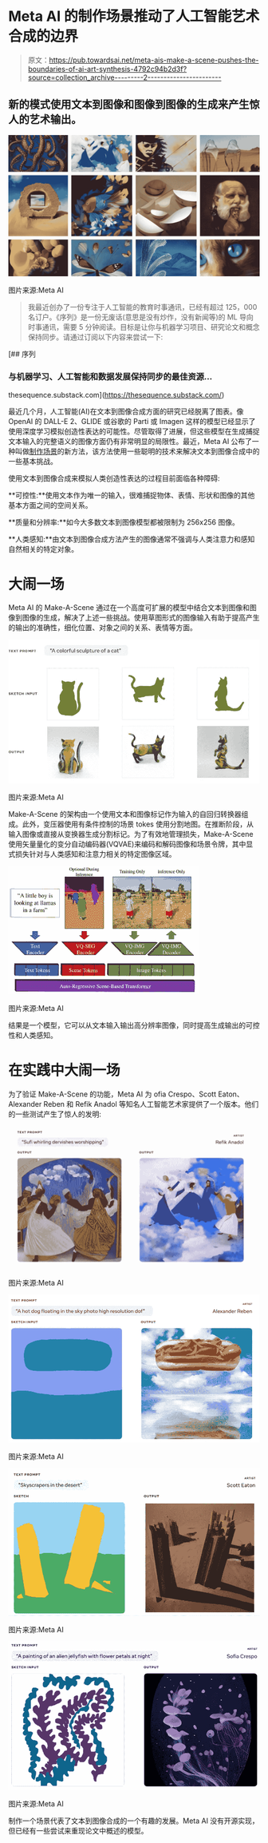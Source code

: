 # Meta AI 的制作场景推动了人工智能艺术合成的边界

> 原文：<https://pub.towardsai.net/meta-ais-make-a-scene-pushes-the-boundaries-of-ai-art-synthesis-4792c94b2d3f?source=collection_archive---------2----------------------->

## 新的模式使用文本到图像和图像到图像的生成来产生惊人的艺术输出。

![](img/312c7f513dd0d2c44fedf848dda669aa.png)

图片来源:Meta AI

> 我最近创办了一份专注于人工智能的教育时事通讯，已经有超过 125，000 名订户。《序列》是一份无废话(意思是没有炒作，没有新闻等)的 ML 导向时事通讯，需要 5 分钟阅读。目标是让你与机器学习项目、研究论文和概念保持同步。请通过订阅以下内容来尝试一下:

[](https://thesequence.substack.com/) [## 序列

### 与机器学习、人工智能和数据发展保持同步的最佳资源…

thesequence.substack.com](https://thesequence.substack.com/) 

最近几个月，人工智能(AI)在文本到图像合成方面的研究已经脱离了图表。像 OpenAI 的 DALL-E 2、GLIDE 或谷歌的 Parti 或 Imagen 这样的模型已经显示了使用深度学习模拟创造性表达的可能性。尽管取得了进展，但这些模型在生成捕捉文本输入的完整语义的图像方面仍有非常明显的局限性。最近，Meta AI 公布了一种叫做[制作场景](https://arxiv.org/abs/2203.13131)的新方法，该方法使用一些聪明的技术来解决文本到图像合成中的一些基本挑战。

使用文本到图像合成来模拟人类创造性表达的过程目前面临各种障碍:

**可控性:**使用文本作为唯一的输入，很难捕捉物体、表情、形状和图像的其他基本方面之间的空间关系。

**质量和分辨率:**如今大多数文本到图像模型都被限制为 256x256 图像。

**人类感知:**由文本到图像合成方法产生的图像通常不强调与人类注意力和感知自然相关的特定对象。

# 大闹一场

Meta AI 的 Make-A-Scene 通过在一个高度可扩展的模型中结合文本到图像和图像到图像的生成，解决了上述一些挑战。使用草图形式的图像输入有助于提高产生的输出的准确性，细化位置、对象之间的关系、表情等方面。

![](img/582c859256640242b04cff327a693140.png)

图片来源:Meta AI

Make-A-Scene 的架构由一个使用文本和图像标记作为输入的自回归转换器组成。此外，变压器使用有条件控制的场景 tokes 使用分割地图。在推断阶段，从输入图像或直接从变换器生成分割标记。为了有效地管理损失，Make-A-Scene 使用矢量量化的变分自动编码器(VQVAE)来编码和解码图像和场景令牌，其中显式损失针对与人类感知和注意力相关的特定图像区域。

![](img/c69b71fb94ffda999ca05aa9d9caa5a5.png)

图片来源:Meta AI

结果是一个模型，它可以从文本输入输出高分辨率图像，同时提高生成输出的可控性和人类感知。

# 在实践中大闹一场

为了验证 Make-A-Scene 的功能，Meta AI 为 ofia Crespo、Scott Eaton、Alexander Reben 和 Refik Anadol 等知名人工智能艺术家提供了一个版本。他们的一些测试产生了惊人的发明:

![](img/917dac02ee30f195da594ef3cb59b3fa.png)

图片来源:Meta AI

![](img/3bb901e8d6060ddeedb94045be5f6989.png)

图片来源:Meta AI

![](img/274fc84e0d562468722d0b06d0a6b4d6.png)

图片来源:Meta AI

![](img/e148d151849b607d4bdf9d84de26ef7d.png)

图片来源:Meta AI

制作一个场景代表了文本到图像合成的一个有趣的发展。Meta AI 没有开源实现，但已经有一些尝试来重现论文中概述的模型。